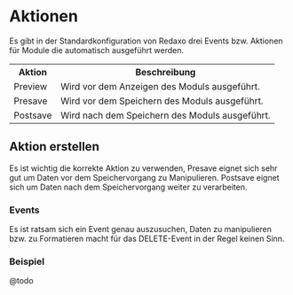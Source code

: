 # Aktionen

Es gibt in der Standardkonfiguration von Redaxo drei Events bzw. Aktionen für Module die automatisch ausgeführt werden.

<table width="100%">
    <tr>
        <th>Aktion</th>
        <th>Beschreibung</th>
    </tr>
	<tr>
		<td>Preview</td><td>Wird vor dem Anzeigen des Moduls ausgeführt.</td>
	</tr>
	<tr>
		<td>Presave</td><td>Wird vor dem Speichern des Moduls ausgeführt.</td>
	</tr>
	<tr>
		<td>Postsave</td><td>Wird nach dem Speichern des Moduls ausgeführt.</td>
	</tr>
</table>

## Aktion erstellen

Es ist wichtig die korrekte Aktion zu verwenden, Presave eignet sich sehr gut um Daten vor dem Speichervorgang zu Manipulieren. Postsave eignet sich um Daten nach dem Speichervorgang weiter zu verarbeiten.

### Events

Es ist ratsam sich ein Event genau auszusuchen, Daten zu manipulieren bzw. zu Formatieren macht für das DELETE-Event in der Regel keinen Sinn.

### Beispiel

@todo